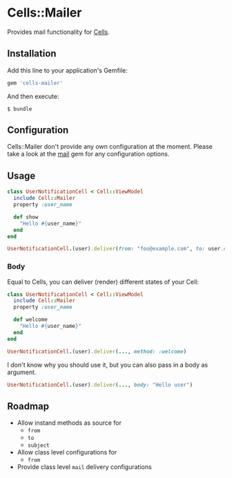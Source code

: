 # Cells::Mailer

Provides mail functionality for [Cells](https://github.com/apotonick/cells/).

## Installation

Add this line to your application's Gemfile:

```ruby
gem 'cells-mailer'
```

And then execute:

    $ bundle

## Configuration

Cells::Mailer don't provide any own configuration at the moment. 
Please take a look at the [mail](https://github.com/mikel/mail) gem for any configuration options.

## Usage

```ruby
class UserNotificationCell < Cell::ViewModel
  include Cell::Mailer
  property :user_name

  def show
    "Hello #{user_name}"
  end
end

UserNotificationCell.(user).deliver(from: "foo@example.com", to: user.email, subject: "Hello")
```

### Body

Equal to Cells, you can deliver (render) different states of your Cell:

```ruby
class UserNotificationCell < Cell::ViewModel
  include Cell::Mailer
  property :user_name

  def welcome
    "Hello #{user_name}"
  end
end

UserNotificationCell.(user).deliver(..., method: :welcome)
```

I don't know why you should use it, but you can also pass in a body as argument.

```ruby
UserNotificationCell.(user).deliver(..., body: "Hello user")
```

## Roadmap

- Allow instand methods as source for
  - `from`
  - `to`
  - `subject`
- Allow class level configurations for
  - `from`
- Provide class level `mail` delivery configurations
